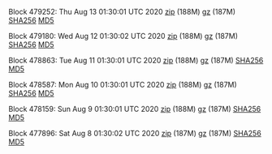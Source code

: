 Block 479252: Thu Aug 13 01:30:01 UTC 2020 [zip](https://files.01coin.io/mainnet/2020-08-13/bootstrap.dat.zip) (188M) [gz](https://files.01coin.io/mainnet/2020-08-13/bootstrap.dat.tar.gz) (187M) [SHA256](https://files.01coin.io/mainnet/2020-08-13/sha256.txt) [MD5](https://files.01coin.io/mainnet/2020-08-13/md5.txt)

Block 479180: Wed Aug 12 01:30:02 UTC 2020 [zip](https://files.01coin.io/mainnet/2020-08-12/bootstrap.dat.zip) (188M) [gz](https://files.01coin.io/mainnet/2020-08-12/bootstrap.dat.tar.gz) (187M) [SHA256](https://files.01coin.io/mainnet/2020-08-12/sha256.txt) [MD5](https://files.01coin.io/mainnet/2020-08-12/md5.txt)

Block 478863: Tue Aug 11 01:30:01 UTC 2020 [zip](https://files.01coin.io/mainnet/2020-08-11/bootstrap.dat.zip) (188M) [gz](https://files.01coin.io/mainnet/2020-08-11/bootstrap.dat.tar.gz) (187M) [SHA256](https://files.01coin.io/mainnet/2020-08-11/sha256.txt) [MD5](https://files.01coin.io/mainnet/2020-08-11/md5.txt)

Block 478587: Mon Aug 10 01:30:01 UTC 2020 [zip](https://files.01coin.io/mainnet/2020-08-10/bootstrap.dat.zip) (188M) [gz](https://files.01coin.io/mainnet/2020-08-10/bootstrap.dat.tar.gz) (187M) [SHA256](https://files.01coin.io/mainnet/2020-08-10/sha256.txt) [MD5](https://files.01coin.io/mainnet/2020-08-10/md5.txt)

Block 478159: Sun Aug  9 01:30:01 UTC 2020 [zip](https://files.01coin.io/mainnet/2020-08-09/bootstrap.dat.zip) (188M) [gz](https://files.01coin.io/mainnet/2020-08-09/bootstrap.dat.tar.gz) (187M) [SHA256](https://files.01coin.io/mainnet/2020-08-09/sha256.txt) [MD5](https://files.01coin.io/mainnet/2020-08-09/md5.txt)

Block 477896: Sat Aug  8 01:30:02 UTC 2020 [zip](https://files.01coin.io/mainnet/2020-08-08/bootstrap.dat.zip) (187M) [gz](https://files.01coin.io/mainnet/2020-08-08/bootstrap.dat.tar.gz) (187M) [SHA256](https://files.01coin.io/mainnet/2020-08-08/sha256.txt) [MD5](https://files.01coin.io/mainnet/2020-08-08/md5.txt)
